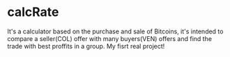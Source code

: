 # calcRate
It's a calculator based on the purchase and sale of Bitcoins, it's intended to compare a seller(COL) offer with many buyers(VEN) offers and find the trade with best proffits in a group.
My fisrt real project!
